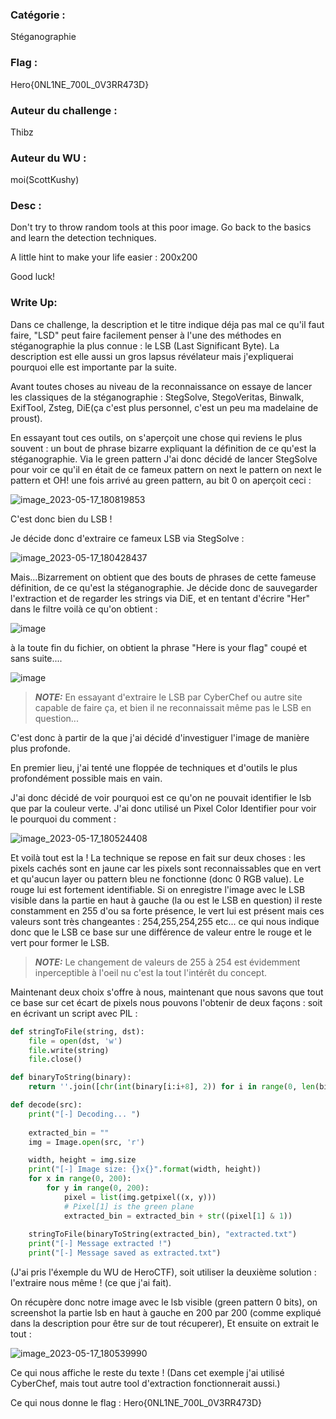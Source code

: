 ### Catégorie :
Stéganographie

### Flag : 
Hero{0NL1NE_700L_0V3RR473D}

### Auteur du challenge :
Thibz

### Auteur du WU :
moi(ScottKushy)

### Desc : 
Don't try to throw random tools at this poor image. Go back to the basics and learn the detection techniques.

A little hint to make your life easier : 200x200

Good luck!

### Write Up:

Dans ce challenge, la description et le titre indique déja pas mal ce qu'il faut faire, "LSD" peut faire facilement penser à l'une des méthodes en stéganographie la plus connue : le LSB (Last Significant Byte).
La description est elle aussi un gros lapsus révélateur mais j'expliquerai pourquoi elle est importante par la suite.

Avant toutes choses au niveau de la reconnaissance on essaye de lancer les classiques de la stéganographie : StegSolve, StegoVeritas, Binwalk, ExifTool, Zsteg, DiE(ça c'est plus personnel, c'est un peu ma madelaine de proust).

En essayant tout ces outils, on s'aperçoit une chose qui reviens le plus souvent : un bout de phrase bizarre expliquant la définition de ce qu'est la stéganographie. Via le green pattern
J'ai donc décidé de lancer StegSolve pour voir ce qu'il en était de ce fameux pattern on next le pattern on next le pattern et OH! une fois arrivé au green pattern, au bit 0 on aperçoit ceci : 

![image_2023-05-17_180819853](https://github.com/xTommyBoy/wu/assets/66128183/39f60dea-953d-4132-a179-3f93e00449f5)

C'est donc bien du LSB !

Je décide donc d'extraire ce fameux LSB via StegSolve : 

![image_2023-05-17_180428437](https://github.com/xTommyBoy/wu/assets/66128183/1465c328-dbc7-4108-a8b9-928ff8a48710)

Mais...Bizarrement on obtient que des bouts de phrases de cette fameuse définition, de ce qu'est la stéganographie. Je décide donc de sauvegarder l'extraction et de regarder les strings via DiE, et en tentant d'écrire "Her" dans le filtre voilà ce qu'on obtient :

![image](https://github.com/xTommyBoy/wu/assets/66128183/b1ee3ff3-ad31-47bd-9452-ee392368ee14)

à la toute fin du fichier, on obtient la phrase "Here is your flag" coupé et sans suite....

![image](https://github.com/xTommyBoy/wu/assets/66128183/6242bb06-fe7e-48a6-a426-3ed1b56227bb)

> **_NOTE:_** En essayant d'extraire le LSB par CyberChef ou autre site capable de faire ça, et bien il ne reconnaissait même pas le LSB en question...

C'est donc à partir de la que j'ai décidé d'investiguer l'image de manière plus profonde.

En premier lieu, j'ai tenté une floppée de techniques et d'outils le plus profondément possible mais en vain.

J'ai donc décidé de voir pourquoi est ce qu'on ne pouvait identifier le lsb que par la couleur verte. J'ai donc utilisé un Pixel Color Identifier pour voir le pourquoi du comment :

![image_2023-05-17_180524408](https://github.com/xTommyBoy/wu/assets/66128183/15c5bf02-3f8f-44fc-a4e1-a51d40db6689)

Et voilà tout est la ! La technique se repose en fait sur deux choses : les pixels cachés sont en jaune car les pixels sont reconnaissables que en vert et qu'aucun layer ou pattern bleu ne fonctionne (donc 0 RGB value). 
Le rouge lui est fortement identifiable. Si on enregistre l'image avec le LSB visible dans la partie en haut à gauche (la ou est le LSB en question) il reste constamment en 255 d'ou sa forte présence, le vert lui est présent mais ces valeurs sont très changeantes : 254,255,254,255 etc... ce qui nous indique donc que le LSB ce base sur une différence de valeur entre le rouge et le vert pour former le LSB.

> **_NOTE:_** Le changement de valeurs de 255 à 254 est évidemment inperceptible à l'oeil nu c'est la tout l'intérêt du concept.

Maintenant deux choix s'offre à nous, maintenant que nous savons que tout ce base sur cet écart de pixels nous pouvons l'obtenir de deux façons : soit en écrivant un script avec PIL : 

```python
def stringToFile(string, dst):
    file = open(dst, 'w')
    file.write(string)
    file.close()

def binaryToString(binary):
    return ''.join([chr(int(binary[i:i+8], 2)) for i in range(0, len(binary), 8)])

def decode(src):
    print("[-] Decoding... ")
    
    extracted_bin = ""
    img = Image.open(src, 'r')

    width, height = img.size
    print("[-] Image size: {}x{}".format(width, height))
    for x in range(0, 200):
        for y in range(0, 200):
            pixel = list(img.getpixel((x, y)))
            # Pixel[1] is the green plane
            extracted_bin = extracted_bin + str((pixel[1] & 1))
    
    stringToFile(binaryToString(extracted_bin), "extracted.txt")
    print("[-] Message extracted !")
    print("[-] Message saved as extracted.txt")

``` 
(J'ai pris l'éxemple du WU de HeroCTF), soit utiliser la deuxième solution : l'extraire nous même ! (ce que j'ai fait).

On récupère donc notre image avec le lsb visible (green pattern 0 bits), on screenshot la partie lsb en haut à gauche en 200 par 200 (comme expliqué dans la description pour être sur de tout récuperer),
Et ensuite on extrait le tout : 

![image_2023-05-17_180539990](https://github.com/xTommyBoy/wu/assets/66128183/7183d899-ab11-49d1-a265-413a2acff9a9)

Ce qui nous affiche le reste du texte !
(Dans cet exemple j'ai utilisé CyberChef, mais tout autre tool d'extraction fonctionnerait aussi.)

Ce qui nous donne le flag : Hero{0NL1NE_700L_0V3RR473D}
